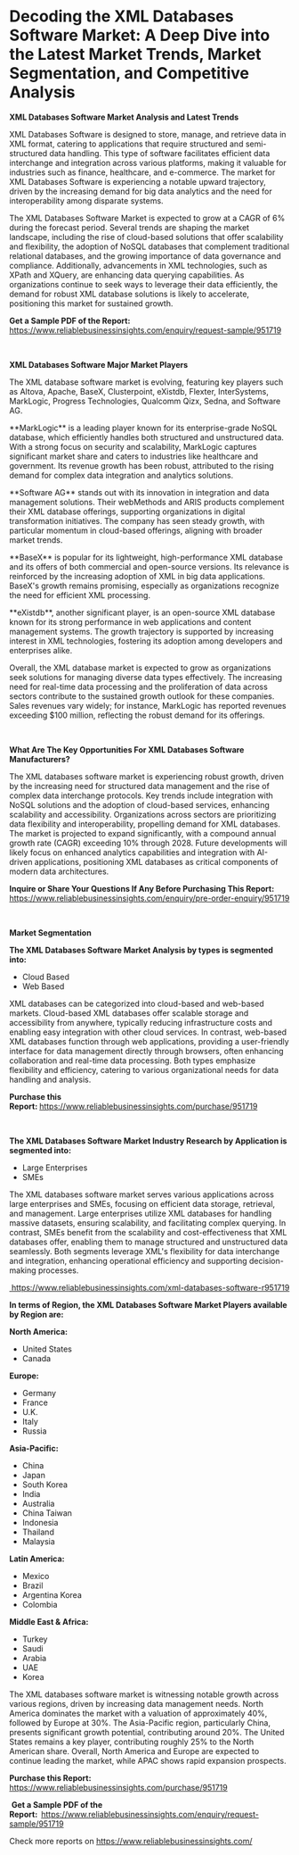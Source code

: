 <p><h1>Decoding the XML Databases Software Market: A Deep Dive into the Latest Market Trends, Market Segmentation, and Competitive Analysis</h1></p><p><strong>XML Databases Software Market Analysis and Latest Trends</strong></p>
<p><p>XML Databases Software is designed to store, manage, and retrieve data in XML format, catering to applications that require structured and semi-structured data handling. This type of software facilitates efficient data interchange and integration across various platforms, making it valuable for industries such as finance, healthcare, and e-commerce. The market for XML Databases Software is experiencing a notable upward trajectory, driven by the increasing demand for big data analytics and the need for interoperability among disparate systems.</p><p>The XML Databases Software Market is expected to grow at a CAGR of 6% during the forecast period. Several trends are shaping the market landscape, including the rise of cloud-based solutions that offer scalability and flexibility, the adoption of NoSQL databases that complement traditional relational databases, and the growing importance of data governance and compliance. Additionally, advancements in XML technologies, such as XPath and XQuery, are enhancing data querying capabilities. As organizations continue to seek ways to leverage their data efficiently, the demand for robust XML database solutions is likely to accelerate, positioning this market for sustained growth.</p></p>
<p><strong>Get a Sample PDF of the Report:&nbsp;</strong> <a href="https://www.reliablebusinessinsights.com/enquiry/request-sample/951719?utm_campaign=2246&utm_medium=2&utm_source=Github&utm_content=ia&utm_term=06032025&utm_id=xml-databases-software">https://www.reliablebusinessinsights.com/enquiry/request-sample/951719</a></p>
<p>&nbsp;</p>
<p><strong>XML Databases Software Major Market Players</strong></p>
<p><p>The XML database software market is evolving, featuring key players such as Altova, Apache, BaseX, Clusterpoint, eXistdb, Flexter, InterSystems, MarkLogic, Progress Technologies, Qualcomm Qizx, Sedna, and Software AG. </p><p>**MarkLogic** is a leading player known for its enterprise-grade NoSQL database, which efficiently handles both structured and unstructured data. With a strong focus on security and scalability, MarkLogic captures significant market share and caters to industries like healthcare and government. Its revenue growth has been robust, attributed to the rising demand for complex data integration and analytics solutions.</p><p>**Software AG** stands out with its innovation in integration and data management solutions. Their webMethods and ARIS products complement their XML database offerings, supporting organizations in digital transformation initiatives. The company has seen steady growth, with particular momentum in cloud-based offerings, aligning with broader market trends.</p><p>**BaseX** is popular for its lightweight, high-performance XML database and its offers of both commercial and open-source versions. Its relevance is reinforced by the increasing adoption of XML in big data applications. BaseX's growth remains promising, especially as organizations recognize the need for efficient XML processing.</p><p>**eXistdb**, another significant player, is an open-source XML database known for its strong performance in web applications and content management systems. The growth trajectory is supported by increasing interest in XML technologies, fostering its adoption among developers and enterprises alike.</p><p>Overall, the XML database market is expected to grow as organizations seek solutions for managing diverse data types effectively. The increasing need for real-time data processing and the proliferation of data across sectors contribute to the sustained growth outlook for these companies. Sales revenues vary widely; for instance, MarkLogic has reported revenues exceeding $100 million, reflecting the robust demand for its offerings.</p></p>
<p>&nbsp;</p>
<p><strong>What Are The Key Opportunities For XML Databases Software Manufacturers?</strong></p>
<p><p>The XML databases software market is experiencing robust growth, driven by the increasing need for structured data management and the rise of complex data interchange protocols. Key trends include integration with NoSQL solutions and the adoption of cloud-based services, enhancing scalability and accessibility. Organizations across sectors are prioritizing data flexibility and interoperability, propelling demand for XML databases. The market is projected to expand significantly, with a compound annual growth rate (CAGR) exceeding 10% through 2028. Future developments will likely focus on enhanced analytics capabilities and integration with AI-driven applications, positioning XML databases as critical components of modern data architectures.</p></p>
<p><strong>Inquire or Share Your Questions If Any Before Purchasing This Report:</strong> <a href="https://www.reliablebusinessinsights.com/enquiry/pre-order-enquiry/951719?utm_campaign=2246&utm_medium=2&utm_source=Github&utm_content=ia&utm_term=06032025&utm_id=xml-databases-software">https://www.reliablebusinessinsights.com/enquiry/pre-order-enquiry/951719</a></p>
<p>&nbsp;</p>
<p><strong>Market Segmentation</strong></p>
<p><strong>The XML Databases Software Market Analysis by types is segmented into:</strong></p>
<p><ul><li>Cloud Based</li><li>Web Based</li></ul></p>
<p><p>XML databases can be categorized into cloud-based and web-based markets. Cloud-based XML databases offer scalable storage and accessibility from anywhere, typically reducing infrastructure costs and enabling easy integration with other cloud services. In contrast, web-based XML databases function through web applications, providing a user-friendly interface for data management directly through browsers, often enhancing collaboration and real-time data processing. Both types emphasize flexibility and efficiency, catering to various organizational needs for data handling and analysis.</p></p>
<p><strong>Purchase this Report:&nbsp;</strong><a href="https://www.reliablebusinessinsights.com/purchase/951719?utm_campaign=2246&utm_medium=2&utm_source=Github&utm_content=ia&utm_term=06032025&utm_id=xml-databases-software">https://www.reliablebusinessinsights.com/purchase/951719</a></p>
<p>&nbsp;</p>
<p><strong>The XML Databases Software Market Industry Research by Application is segmented into:</strong></p>
<p><ul><li>Large Enterprises</li><li>SMEs</li></ul></p>
<p><p>The XML databases software market serves various applications across large enterprises and SMEs, focusing on efficient data storage, retrieval, and management. Large enterprises utilize XML databases for handling massive datasets, ensuring scalability, and facilitating complex querying. In contrast, SMEs benefit from the scalability and cost-effectiveness that XML databases offer, enabling them to manage structured and unstructured data seamlessly. Both segments leverage XML's flexibility for data interchange and integration, enhancing operational efficiency and supporting decision-making processes.</p></p>
<p><a href="https://www.reliablebusinessinsights.com/xml-databases-software-r951719?utm_campaign=2246&utm_medium=2&utm_source=Github&utm_content=ia&utm_term=06032025&utm_id=xml-databases-software">&nbsp;https://www.reliablebusinessinsights.com/xml-databases-software-r951719</a></p>
<p><strong>In terms of Region, the XML Databases Software Market Players available by Region are:</strong></p>
<p>
    <p> <strong> North America: </strong>
        <ul>
            <li>United States</li>
            <li>Canada</li>
        </ul>
        </p> 
    <p> <strong> Europe: </strong>
        <ul>
            <li>Germany</li>
            <li>France</li>
            <li>U.K.</li>
            <li>Italy</li>
            <li>Russia</li>
        </ul>
        </p> 
    <p> <strong> Asia-Pacific: </strong>
        <ul>
            <li>China</li>
            <li>Japan</li>
            <li>South Korea</li>
            <li>India</li>
            <li>Australia</li>
            <li>China Taiwan</li>
            <li>Indonesia</li>
            <li>Thailand</li>
            <li>Malaysia</li>
        </ul>
        </p> 
    <p> <strong> Latin America: </strong>
        <ul>
            <li>Mexico</li>
            <li>Brazil</li>
            <li>Argentina Korea</li>
            <li>Colombia</li>
        </ul>
        </p> 
    <p> <strong> Middle East & Africa: </strong>
        <ul>
            <li>Turkey</li>
            <li>Saudi</li>
            <li>Arabia</li>
            <li>UAE</li>
            <li>Korea</li>
        </ul>
    </p>
    </p>
<p><p>The XML databases software market is witnessing notable growth across various regions, driven by increasing data management needs. North America dominates the market with a valuation of approximately 40%, followed by Europe at 30%. The Asia-Pacific region, particularly China, presents significant growth potential, contributing around 20%. The United States remains a key player, contributing roughly 25% to the North American share. Overall, North America and Europe are expected to continue leading the market, while APAC shows rapid expansion prospects.</p></p>
<p><strong>Purchase this Report: </strong><a href="https://www.reliablebusinessinsights.com/purchase/951719?utm_campaign=2246&utm_medium=2&utm_source=Github&utm_content=ia&utm_term=06032025&utm_id=xml-databases-software">https://www.reliablebusinessinsights.com/purchase/951719</a></p>
<p>&nbsp;<strong>Get a Sample PDF of the Report:&nbsp;&nbsp;</strong><a href="https://www.reliablebusinessinsights.com/enquiry/request-sample/951719?utm_campaign=2246&utm_medium=2&utm_source=Github&utm_content=ia&utm_term=06032025&utm_id=xml-databases-software">https://www.reliablebusinessinsights.com/enquiry/request-sample/951719</a></p>
<p><strong></strong></p>
<p>Check more reports on <a href="https://www.reliablebusinessinsights.com/?utm_campaign=2246&utm_medium=2&utm_source=Github&utm_content=ia&utm_term=06032025&utm_id=xml-databases-software">https://www.reliablebusinessinsights.com/</a></p>